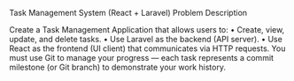 Task Management System (React + Laravel)
Problem Description

Create a Task Management Application that allows users to:
• Create, view, update, and delete tasks.
• Use Laravel as the backend (API server).
• Use React as the frontend (UI client) that communicates via HTTP requests.
You must use Git to manage your progress — each task represents a commit milestone (or Git branch)
to demonstrate your work history.